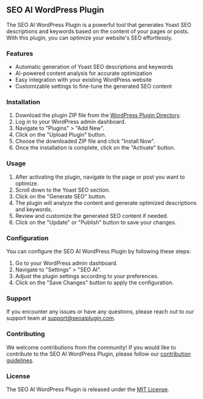 ## SEO AI WordPress Plugin

The SEO AI WordPress Plugin is a powerful tool that generates Yoast SEO descriptions and keywords based on the content of your pages or posts. With this plugin, you can optimize your website's SEO effortlessly.

### Features

- Automatic generation of Yoast SEO descriptions and keywords
- AI-powered content analysis for accurate optimization
- Easy integration with your existing WordPress website
- Customizable settings to fine-tune the generated SEO content

### Installation

1. Download the plugin ZIP file from the [WordPress Plugin Directory](https://wordpress.org/plugins/seo-ai/).
2. Log in to your WordPress admin dashboard.
3. Navigate to "Plugins" > "Add New".
4. Click on the "Upload Plugin" button.
5. Choose the downloaded ZIP file and click "Install Now".
6. Once the installation is complete, click on the "Activate" button.

### Usage

1. After activating the plugin, navigate to the page or post you want to optimize.
2. Scroll down to the Yoast SEO section.
3. Click on the "Generate SEO" button.
4. The plugin will analyze the content and generate optimized descriptions and keywords.
5. Review and customize the generated SEO content if needed.
6. Click on the "Update" or "Publish" button to save your changes.

### Configuration

You can configure the SEO AI WordPress Plugin by following these steps:

1. Go to your WordPress admin dashboard.
2. Navigate to "Settings" > "SEO AI".
3. Adjust the plugin settings according to your preferences.
4. Click on the "Save Changes" button to apply the configuration.

### Support

If you encounter any issues or have any questions, please reach out to our support team at support@seoaiplugin.com.

### Contributing

We welcome contributions from the community! If you would like to contribute to the SEO AI WordPress Plugin, please follow our [contribution guidelines](https://github.com/seo-ai/wordpress-plugin/blob/main/CONTRIBUTING.md).

### License

The SEO AI WordPress Plugin is released under the [MIT License](https://github.com/seo-ai/wordpress-plugin/blob/main/LICENSE).
